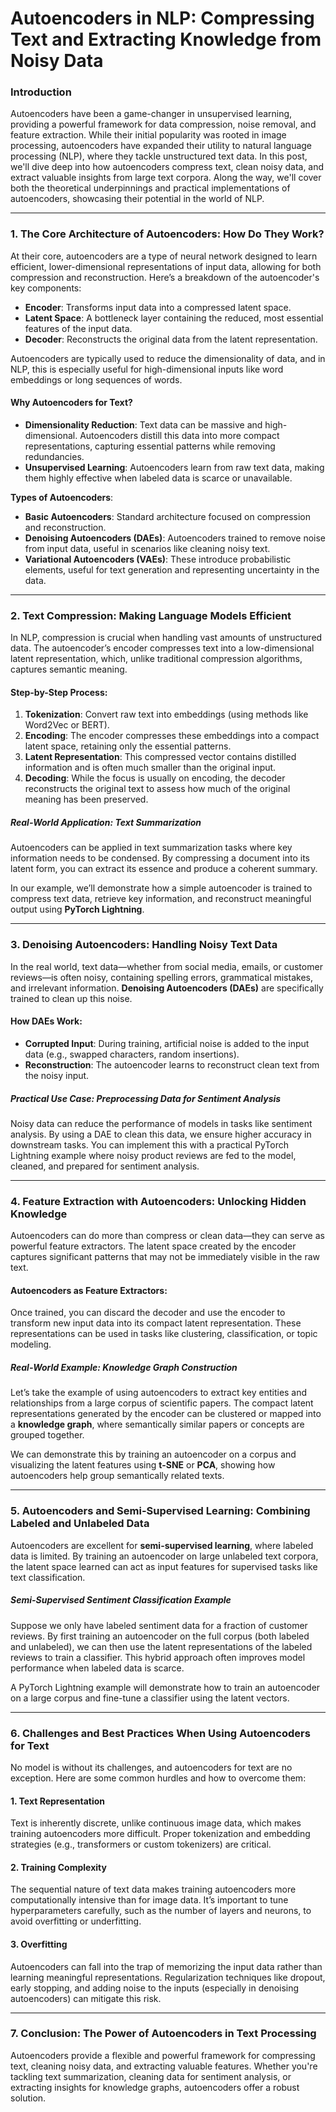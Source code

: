 # Autoencoders in NLP: Compressing Text and Extracting Knowledge from Noisy Data

### Introduction

Autoencoders have been a game-changer in unsupervised learning, providing a powerful framework for data compression, noise removal, and feature extraction. While their initial popularity was rooted in image processing, autoencoders have expanded their utility to natural language processing (NLP), where they tackle unstructured text data. In this post, we'll dive deep into how autoencoders compress text, clean noisy data, and extract valuable insights from large text corpora. Along the way, we'll cover both the theoretical underpinnings and practical implementations of autoencoders, showcasing their potential in the world of NLP.

---

### 1. **The Core Architecture of Autoencoders: How Do They Work?**

At their core, autoencoders are a type of neural network designed to learn efficient, lower-dimensional representations of input data, allowing for both compression and reconstruction. Here’s a breakdown of the autoencoder's key components:

- **Encoder**: Transforms input data into a compressed latent space.
- **Latent Space**: A bottleneck layer containing the reduced, most essential features of the input data.
- **Decoder**: Reconstructs the original data from the latent representation.

Autoencoders are typically used to reduce the dimensionality of data, and in NLP, this is especially useful for high-dimensional inputs like word embeddings or long sequences of words.

#### **Why Autoencoders for Text?**
- **Dimensionality Reduction**: Text data can be massive and high-dimensional. Autoencoders distill this data into more compact representations, capturing essential patterns while removing redundancies.
- **Unsupervised Learning**: Autoencoders learn from raw text data, making them highly effective when labeled data is scarce or unavailable.

**Types of Autoencoders**:
- **Basic Autoencoders**: Standard architecture focused on compression and reconstruction.
- **Denoising Autoencoders (DAEs)**: Autoencoders trained to remove noise from input data, useful in scenarios like cleaning noisy text.
- **Variational Autoencoders (VAEs)**: These introduce probabilistic elements, useful for text generation and representing uncertainty in the data.

---

### 2. **Text Compression: Making Language Models Efficient**

In NLP, compression is crucial when handling vast amounts of unstructured data. The autoencoder’s encoder compresses text into a low-dimensional latent representation, which, unlike traditional compression algorithms, captures semantic meaning.

#### **Step-by-Step Process**:
1. **Tokenization**: Convert raw text into embeddings (using methods like Word2Vec or BERT).
2. **Encoding**: The encoder compresses these embeddings into a compact latent space, retaining only the essential patterns.
3. **Latent Representation**: This compressed vector contains distilled information and is often much smaller than the original input.
4. **Decoding**: While the focus is usually on encoding, the decoder reconstructs the original text to assess how much of the original meaning has been preserved.

##### **Real-World Application: Text Summarization**
Autoencoders can be applied in text summarization tasks where key information needs to be condensed. By compressing a document into its latent form, you can extract its essence and produce a coherent summary. 

In our example, we’ll demonstrate how a simple autoencoder is trained to compress text data, retrieve key information, and reconstruct meaningful output using **PyTorch Lightning**.

---

### 3. **Denoising Autoencoders: Handling Noisy Text Data**

In the real world, text data—whether from social media, emails, or customer reviews—is often noisy, containing spelling errors, grammatical mistakes, and irrelevant information. **Denoising Autoencoders (DAEs)** are specifically trained to clean up this noise.

#### **How DAEs Work**:
- **Corrupted Input**: During training, artificial noise is added to the input data (e.g., swapped characters, random insertions).
- **Reconstruction**: The autoencoder learns to reconstruct clean text from the noisy input.

##### **Practical Use Case: Preprocessing Data for Sentiment Analysis**
Noisy data can reduce the performance of models in tasks like sentiment analysis. By using a DAE to clean this data, we ensure higher accuracy in downstream tasks. You can implement this with a practical PyTorch Lightning example where noisy product reviews are fed to the model, cleaned, and prepared for sentiment analysis.

---

### 4. **Feature Extraction with Autoencoders: Unlocking Hidden Knowledge**

Autoencoders can do more than compress or clean data—they can serve as powerful feature extractors. The latent space created by the encoder captures significant patterns that may not be immediately visible in the raw text.

#### **Autoencoders as Feature Extractors**:
Once trained, you can discard the decoder and use the encoder to transform new input data into its compact latent representation. These representations can be used in tasks like clustering, classification, or topic modeling.

##### **Real-World Example: Knowledge Graph Construction**
Let’s take the example of using autoencoders to extract key entities and relationships from a large corpus of scientific papers. The compact latent representations generated by the encoder can be clustered or mapped into a **knowledge graph**, where semantically similar papers or concepts are grouped together.

We can demonstrate this by training an autoencoder on a corpus and visualizing the latent features using **t-SNE** or **PCA**, showing how autoencoders help group semantically related texts.

---

### 5. **Autoencoders and Semi-Supervised Learning: Combining Labeled and Unlabeled Data**

Autoencoders are excellent for **semi-supervised learning**, where labeled data is limited. By training an autoencoder on large unlabeled text corpora, the latent space learned can act as input features for supervised tasks like text classification.

##### **Semi-Supervised Sentiment Classification Example**
Suppose we only have labeled sentiment data for a fraction of customer reviews. By first training an autoencoder on the full corpus (both labeled and unlabeled), we can then use the latent representations of the labeled reviews to train a classifier. This hybrid approach often improves model performance when labeled data is scarce.

A PyTorch Lightning example will demonstrate how to train an autoencoder on a large corpus and fine-tune a classifier using the latent vectors.

---

### 6. **Challenges and Best Practices When Using Autoencoders for Text**

No model is without its challenges, and autoencoders for text are no exception. Here are some common hurdles and how to overcome them:

#### **1. Text Representation**
Text is inherently discrete, unlike continuous image data, which makes training autoencoders more difficult. Proper tokenization and embedding strategies (e.g., transformers or custom tokenizers) are critical.

#### **2. Training Complexity**
The sequential nature of text data makes training autoencoders more computationally intensive than for image data. It’s important to tune hyperparameters carefully, such as the number of layers and neurons, to avoid overfitting or underfitting.

#### **3. Overfitting**
Autoencoders can fall into the trap of memorizing the input data rather than learning meaningful representations. Regularization techniques like dropout, early stopping, and adding noise to the inputs (especially in denoising autoencoders) can mitigate this risk.

---

### 7. **Conclusion: The Power of Autoencoders in Text Processing**

Autoencoders provide a flexible and powerful framework for compressing text, cleaning noisy data, and extracting valuable features. Whether you're tackling text summarization, cleaning data for sentiment analysis, or extracting insights for knowledge graphs, autoencoders offer a robust solution.
